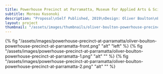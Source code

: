 ```yaml
---
title: Powerhouse Precinct at Parramatta, Museum for Applied Arts & Sciences 
subtitle: Moreau Kusonoki 
description: "Proposal\nSelf Published, 2019\nDesign: Oliver Boulton\nEditors: Nicolas Moreau, Hiroko Kusunoki\nEdition of 10, softback, 60pp.\nDigital, pamphlet stitched, 210 × 297mm"
layout: project
thumbnail: "/assets/images/thumbnails/oliver-boulton-powerhouse-precinct-at-parramatta-front.png"
---
```

{% fig "/assets/images/powerhouse-precinct-at-parramatta/oliver-boulton-powerhouse-precinct-at-parramatta-front.png" "alt" "left" %}
{% fig "/assets/images/powerhouse-precinct-at-parramatta/oliver-boulton-powerhouse-precinct-at-parramatta-1.png" "alt" "" %}
{% fig "/assets/images/powerhouse-precinct-at-parramatta/oliver-boulton-powerhouse-precinct-at-parramatta-2.png" "alt" "" %}